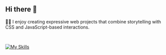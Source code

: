 ## Hi there 👋

👩‍💻 I enjoy creating expressive web projects that combine storytelling with CSS and JavaScript-based interactions.

<br>

[![My Skills](https://skillicons.dev/icons?i=html,css,js,ts,react,astro,svelte,tailwind,threejs,vite,github,vercel,netlify,vscode,figma,ps,ai,xd,pr,ae&perline=10)](https://skillicons.dev)
